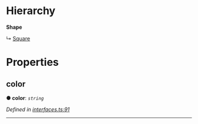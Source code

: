 

# Hierarchy

**Shape**

↳  [Square](_interfaces_.interfaces.square.md)

# Properties

<a id="color"></a>

##  color

**● color**: *`string`*

*Defined in [interfaces.ts:91](https://github.com/tgreyuk/typedoc-plugin-markdown/blob/master/test/src/interfaces.ts#L91)*

___

